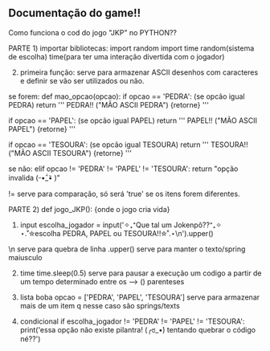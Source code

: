 ## Documentação do game!!
Como funciona o cod do jogo "JKP" no PYTHON??

PARTE 1) importar bibliotecas:
import random
import time
random(sistema de escolha) 
time(para ter uma interação divertida com o jogador)

2) primeira função:
serve para armazenar ASCII desenhos com caracteres
e definir se vão ser utilizados ou não.

se forem:
def mao_opcao(opcao):
if opcao == 'PEDRA': (se opcão igual PEDRA)
	return '''
PEDRA!!
("MÃO ASCII PEDRA") {retorne}
'''

if opcao == 'PAPEL': (se opcão igual PAPEL)
	return ''' 
PAPEL!!
("MÃO ASCII PAPEL") {retorne}
'''

if opcao == 'TESOURA': (se opcão igual TESOURA)
	return '''
TESOURA!!
("MÃO ASCII TESOURA") {retorne}
'''

se não:
    elif opcao != 'PEDRA' != 'PAPEL' != 'TESOURA':
        return "opção invalida (ᵕ•᷄_•᷅ )" 

!= serve para comparação, 
só será 'true' se os itens forem diferentes.


PARTE 2) def jogo_JKP(): {onde o jogo cria vida}

1) input 
escolha_jogador = input('✧₊⁺Que tal um Jokenpô??⁺₊✧ 
⋆.˚✮escolha PEDRA, PAPEL ou TESOURA!!✮˚.⋆\n').upper()

\n serve para quebra de linha
.upper() serve para manter o texto/spring maiusculo

2) time
time.sleep(0.5)
serve para pausar a execução um codigo 
a partir de um tempo determinado
entre os --> () parenteses 

3) lista boba
opcao = ['PEDRA', 'PAPEL', 'TESOURA']
serve para armazenar mais de um item 
q nesse caso são springs/texts

4) condicional
if escolha_jogador != 'PEDRA' != 'PAPEL' != 'TESOURA':
   print('essa opção não existe pilantra! 
   (╭ರ_•́) tentando quebrar o código né??') 
